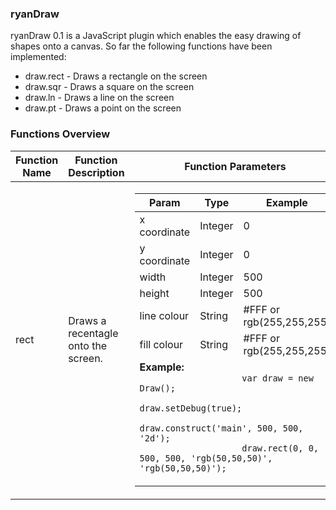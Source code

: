 <h3>ryanDraw</h3>

ryanDraw 0.1 is a JavaScript plugin which enables the easy drawing of shapes onto a canvas. 
So far the following functions have been implemented:

<ul>
  <li>draw.rect - Draws a rectangle on the screen</li>
  <li>draw.sqr  - Draws a square on the screen</li>
  <li>draw.ln   - Draws a line on the screen</li>
  <li>draw.pt   - Draws a point on the screen</li>
</ul>

<h3>Functions Overview</h3>

<table id="table" width="100%">
  <thead>
    <tr>
      <th>Function Name</th>
      <th>Function Description</th>
      <th>Function Parameters</th>
    </tr>
  </thead>
  <tbody>
    <tr>
      <td>rect</td>
      <td>Draws a recentagle onto the screen.</td>
      <td>
        <table id="rect">
          <thead>
            <tr>
              <th>Param</th>
              <th>Type</th>
              <th>Example</th>
            </tr>
          </thead>
          <tbody>
            <tr>
              <td>x coordinate</td>
              <td>Integer</td>
              <td>0</td>
            </tr>
			<tr>
              <td>y coordinate</td>
              <td>Integer</td>
              <td>0</td>
            </tr>
			<tr>
              <td>width</td>
              <td>Integer</td>
              <td>500</td>
            </tr>
			<tr>
              <td>height</td>
              <td>Integer</td>
              <td>500</td>
            </tr>
			<tr>
              <td>line colour</td>
              <td>String</td>
              <td>#FFF or rgb(255,255,255)</td>
            </tr>
			<tr>
              <td>fill colour</td>
              <td>String</td>
              <td>#FFF or rgb(255,255,255)</td>
            </tr>
			<tr>	
				<td colspan="3">
					<strong>Example: </strong> 
					<code>
					var draw = new Draw();
					draw.setDebug(true);
					draw.construct('main', 500, 500, '2d');
					draw.rect(0, 0, 500, 500, 'rgb(50,50,50)', 'rgb(50,50,50)');
					</code>
				</td>
			</tr>
          </tbody>
        </table>
      </td>
    </tr>
  </tbody>
</table>
